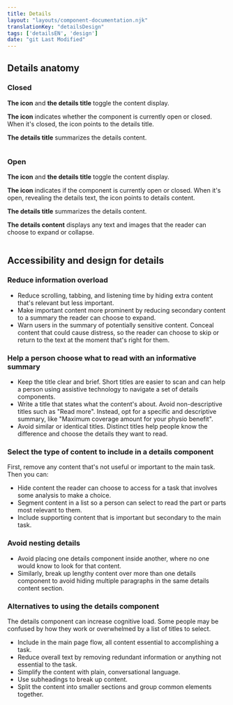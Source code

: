 ```yaml
---
title: Details
layout: "layouts/component-documentation.njk"
translationKey: "detailsDesign"
tags: ['detailsEN', 'design']
date: "git Last Modified"
---
```


## Details anatomy

### Closed

**The icon** and **the details title** toggle the content display.

**The icon** indicates whether the component is currently open or closed.  When it's closed, the icon points to the details title.

**The details title** summarizes the details content.

<img class="b-sm b-gray p-400" src="/images/en/anatomy/gcds-details-anatomy-closed.svg" alt=""/>

### Open

**The icon** and **the details title** toggle the content display.

**The icon** indicates if the component is currently open or closed. When it's open, revealing the details text, the icon points to details content.

**The details title** summarizes the details content.

**The details content** displays any text and images that the reader can choose to expand or collapse.

<img class="b-sm b-gray p-400" src="/images/en/anatomy/gcds-details-anatomy-open.svg" alt=""/>

## Accessibility and design for details

### Reduce information overload

- Reduce scrolling, tabbing, and listening time by hiding extra content that's relevant but less important.
- Make important content more prominent by reducing secondary content to a summary the reader can choose to expand.
- Warn users in the summary of potentially sensitive content. Conceal content that could cause distress, so the reader can choose to skip or return to the text at the moment that's right for them.

### Help a person choose what to read with an informative summary

- Keep the title clear and brief. Short titles are easier to scan and can help a person using assistive technology to navigate a set of details components.
- Write a title that states what the content's about. Avoid non-descriptive titles such as "Read more". Instead, opt for a specific and descriptive summary, like "Maximum coverage amount for your physio benefit".
- Avoid similar or identical titles. Distinct titles help people know the difference and choose the details they want to read.

### Select the type of content to include in a details component

First, remove any content that's not useful or important to the main task. Then you can:

- Hide content the reader can choose to access for a task that involves some analysis to make a choice.
- Segment content in a list so a person can select to read the part or parts most relevant to them.
- Include supporting content that is important but secondary to the main task.

### Avoid nesting details

- Avoid placing one details component inside another, where no one would know to look for that content.
- Similarly, break up lengthy content over more than one details component to avoid hiding multiple paragraphs in the same details content section.

### Alternatives to using the details component

The details component can increase cognitive load. Some people may be confused by how they work or overwhelmed by a list of titles to select.

- Include in the main page flow, all content essential to accomplishing a task.
- Reduce overall text by removing redundant information or anything not essential to the task.
- Simplify the content with plain, conversational language.
- Use subheadings to break up content.
- Split the content into smaller sections and group common elements together.
